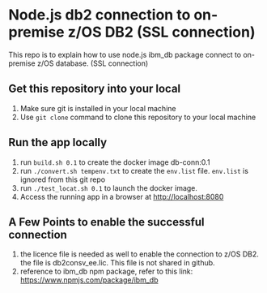 # Node.js db2 connection to on-premise z/OS DB2  (SSL connection)

This repo is to explain how to use node.js ibm_db package connect to on-premise z/OS database.  (SSL connection)


## Get this repository into your local

1. Make sure git is installed in your local machine
1. Use `git clone` command to clone this repository to your local machine

## Run the app locally

1. run `build.sh 0.1` to create the docker image db-conn:0.1
1. run `./convert.sh tempenv.txt` to create the `env.list` file. `env.list` is ignored from this git repo
1. run `./test_locat.sh 0.1` to launch the docker image.
1. Access the running app in a browser at <http://localhost:8080>

[Install Node.js]: https://nodejs.org/en/download/


## A Few Points to enable the successful connection

1. the licence file is needed as well to enable the connection to z/OS DB2. the file is db2consv_ee.lic. This file is not shared in github.
1. reference to ibm_db npm package, refer to this link: https://www.npmjs.com/package/ibm_db



